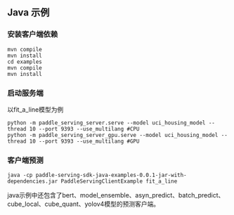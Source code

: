 ## Java 示例

### 安装客户端依赖
```
mvn compile
mvn install
cd examples
mvn compile
mvn install
```

### 启动服务端

以fit_a_line模型为例

```
python -m paddle_serving_server.serve --model uci_housing_model --thread 10 --port 9393 --use_multilang #CPU
python -m paddle_serving_server_gpu.serve --model uci_housing_model --thread 10 --port 9393 --use_multilang #GPU
```

### 客户端预测
```
java -cp paddle-serving-sdk-java-examples-0.0.1-jar-with-dependencies.jar PaddleServingClientExample fit_a_line
```

java示例中还包含了bert、model_ensemble、asyn_predict、batch_predict、cube_local、cube_quant、yolov4模型的预测客户端。
